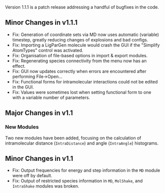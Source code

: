 Version 1.1.1 is a patch release addressing a handful of bugfixes in the code.

## Minor Changes in v1.1.1

- Fix: Generation of coordinate sets via MD now uses automatic (variable) timestep, greatly reducing changes of explosions and bad configs.
- Fix: Importing a LigParGen molecule would crash the GUI if the "Simplify AtomTypes" control was activated.
- Fix: Organisation of file-based options in import & export modules.
- Fix: Regenerating species connectivity from the menu now has an effect.
- Fix: GUI now updates correctly when errors are encountered after performing File->Open...
- Fix: Functional forms for intramolecular interactions could not be edited in the GUI.
- Fix: Values were sometimes lost when setting functional form to one with a variable number of parameters.

## Major Changes in v1.1

### New Modules

Two new modules have been added, focusing on the calculation of intramolecular distance (`IntraDistance`) and angle (`IntraAngle`) histograms.

## Minor Changes in v1.1

- Fix: Output frequencies for energy and step information in the `MD` module were off by default.
- Fix: Output of restricted species information in `MD`, `MolShake`, and `IntraShake` modules was broken.

